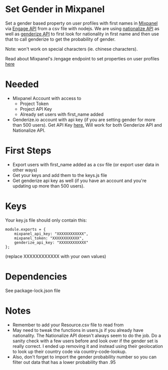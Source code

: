 # Set Gender in Mixpanel
Set a gender based property on user profiles with first names in [Mixpanel](https://mixpanel.com/) via [Engage API](https://developer.mixpanel.com/reference/user-profiles) from a csv file with nodejs. We are using [nationalize API](https://nationalize.io/) as well as [genderize API](https://genderize.io/) to first look for nationality in first name and then use that to call genderize to get the probability of gender. 

Note: won't work on special characters (ie. chinese characters).

Read about Mixpanel's /engage endpoint to set properties on user profiles [here](https://developer.mixpanel.com/reference/user-profiles)

# Needed 
- Mixpanel Account with access to
  -   Project Token
  -   Project API Key
  -   Already set users with first_name added
- Genderize.io account with api key (if you are setting gender for more than 500 users). Get API Key [here.](https://store.genderize.io/) Will work for both Genderize API and Nationalize API.


# First Steps
- Export users with first_name added as a csv file (or export user data in other ways)
- Get your keys and add them to the keys.js file
- Get genderize api key as well (if you have an account and you're updating up more than 500 users). 
# Keys

Your key.js file should only contain this:

```
module.exports = {
    mixpanel_api_key: "XXXXXXXXXXXX",
    mixpanel_token: "XXXXXXXXXXXX",
	genderize_api_key: "XXXXXXXXXXXX"
};
```

(replace XXXXXXXXXXXX with your own values)

# Dependencies 
See package-lock.json file

# Notes
- Remember to add your Resource.csv file to read from
- May need to tweak the functions in users.js if you already have nationality. The Nationalize API doesn't always seem to do the job. Do a sanity check with a few users before and look over if the gender set is really correct. I ended up removing it and instead using their geolocation to look up their country code via country-code-lookup.
- Also, don't forget to import the gender probability number so you can filter out data that has a lower probability than .95
